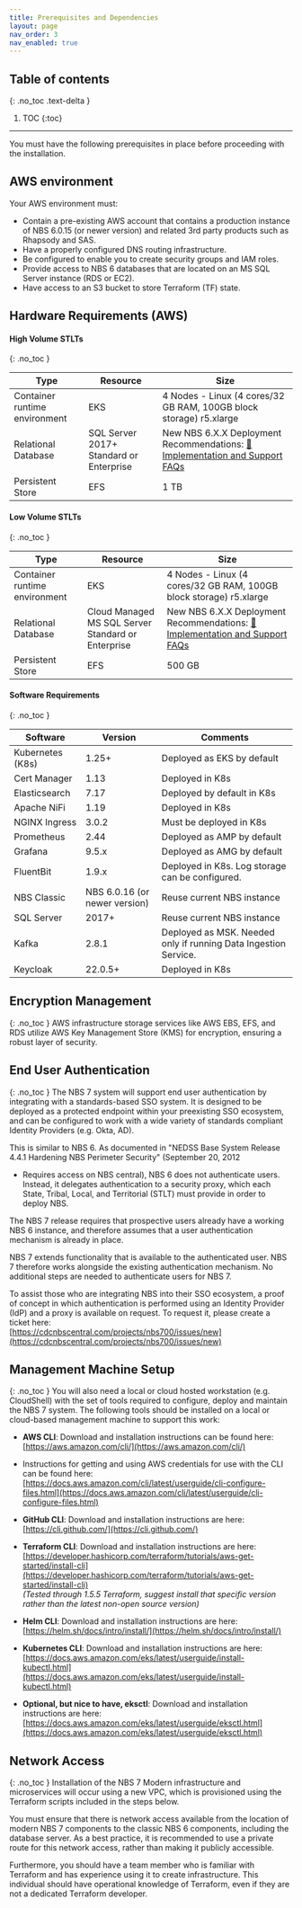 ```yaml
---
title: Prerequisites and Dependencies
layout: page
nav_order: 3
nav_enabled: true
---
```


## Table of contents
{: .no_toc .text-delta }

1. TOC
{:toc}

---

You must have the following prerequisites in place before proceeding with the installation.

## AWS environment
Your AWS environment must:

- Contain a pre-existing AWS account that contains a production instance of NBS 6.0.15 (or newer version) and related 3rd party products such as Rhapsody and SAS.
- Have a properly configured DNS routing infrastructure.
- Be configured to enable you to create security groups and IAM roles.
- Provide access to NBS 6 databases that are located on an MS SQL Server instance (RDS or EC2).
- Have access to an S3 bucket to store Terraform (TF) state.


## Hardware Requirements (AWS)

#### High Volume STLTs
{: .no_toc }

| **Type** | **Resource** | **Size** |
|-----------|--------------|----------|
| Container runtime environment | EKS | 4 Nodes - Linux (4 cores/32 GB RAM, 100GB block storage) r5.xlarge |
| Relational Database | SQL Server 2017+ Standard or Enterprise | New NBS 6.X.X Deployment Recommendations: [📝 Implementation and Support FAQs](https://www.cdc.gov/nbs/php/technical-resources/implementation-and-support-faqs.html?CDC_AAref_Val=https://www.cdc.gov/nbs/resources/implementation-and-support.html) |
| Persistent Store | EFS | 1 TB |



#### Low Volume STLTs
{: .no_toc }


| **Type** | **Resource** | **Size** |
|-----------|--------------|----------|
| Container runtime environment | EKS | 4 Nodes - Linux (4 cores/32 GB RAM, 100GB block storage) r5.xlarge |
| Relational Database | Cloud Managed MS SQL Server Standard or Enterprise | New NBS 6.X.X Deployment Recommendations: [📝 Implementation and Support FAQs](https://www.cdc.gov/nbs/php/technical-resources/implementation-and-support-faqs.html?CDC_AAref_Val=https://www.cdc.gov/nbs/resources/implementation-and-support.html) |
| Persistent Store | EFS | 500 GB |

#### Software Requirements
{: .no_toc }

| **Software**        | **Version**                   | **Comments**                                              |
|---------------------|-------------------------------|-----------------------------------------------------------|
| Kubernetes (K8s)    | 1.25+                          | Deployed as EKS by default                                |
| Cert Manager        | 1.13                           | Deployed in K8s                                           |
| Elasticsearch       | 7.17                           | Deployed by default in K8s                                |
| Apache NiFi         | 1.19                           | Deployed in K8s                                           |
| NGINX Ingress       | 3.0.2                          | Must be deployed in K8s                                   |
| Prometheus          | 2.44                           | Deployed as AMP by default                                |
| Grafana             | 9.5.x                          | Deployed as AMG by default                                |
| FluentBit           | 1.9.x                          | Deployed in K8s. Log storage can be configured.           |
| NBS Classic         | NBS 6.0.16 (or newer version)  | Reuse current NBS instance                                |
| SQL Server          | 2017+                          | Reuse current NBS instance                                |
| Kafka               | 2.8.1                          | Deployed as MSK. Needed only if running Data Ingestion Service. |
| Keycloak            | 22.0.5+                        | Deployed in K8s                                           |


## Encryption Management
{: .no_toc }
AWS infrastructure storage services like AWS EBS, EFS, and RDS utilize AWS Key Management Store (KMS) for encryption, ensuring a 
robust layer of security.

## End User Authentication
{: .no_toc }
The NBS 7 system will support end user authentication by integrating with a standards-based SSO system. It is designed to be deployed 
as a protected endpoint within your preexisting SSO ecosystem, and can be configured to work with a wide variety of standards compliant 
Identity Providers (e.g. Okta, AD).

This is similar to NBS 6. As documented in "NEDSS Base System Release 4.4.1 Hardening NBS Perimeter Security" (September 20, 2012 
- Requires access on NBS central), NBS 6 does not authenticate users. Instead, it delegates authentication to a security proxy, which each 
State, Tribal, Local, and Territorial (STLT) must provide in order to deploy NBS.

The NBS 7 release requires that prospective users already have a working NBS 6 instance, and therefore assumes that a user 
authentication mechanism is already in place.

NBS 7 extends functionality that is available to the authenticated user. NBS 7 therefore works alongside the existing authentication 
mechanism. No additional steps are needed to authenticate users for NBS 7. 

To assist those who are integrating NBS into their SSO ecosystem, a proof of concept in which authentication is performed using an 
Identity Provider (IdP) and a proxy is available on request. To request it, please create a ticket here:  
[https://cdcnbscentral.com/projects/nbs700/issues/new](https://cdcnbscentral.com/projects/nbs700/issues/new)

## Management Machine Setup
{: .no_toc }
You will also need a local or cloud hosted workstation (e.g. CloudShell) with the set of tools required to configure, deploy and maintain the 
NBS 7 system. The following tools should be installed on a local or cloud-based management machine to support this work:

- **AWS CLI**: Download and installation instructions can be found here:  
  [https://aws.amazon.com/cli/](https://aws.amazon.com/cli/)

- Instructions for getting and using AWS credentials for use with the CLI can be found here:  
  [https://docs.aws.amazon.com/cli/latest/userguide/cli-configure-files.html](https://docs.aws.amazon.com/cli/latest/userguide/cli-configure-files.html)

- **GitHub CLI**: Download and installation instructions are here:  
  [https://cli.github.com/](https://cli.github.com/)

- **Terraform CLI**: Download and installation instructions are here:  
  [https://developer.hashicorp.com/terraform/tutorials/aws-get-started/install-cli](https://developer.hashicorp.com/terraform/tutorials/aws-get-started/install-cli)  
  *(Tested through 1.5.5 Terraform, suggest install that specific version rather than the latest non-open source version)*

- **Helm CLI**: Download and installation instructions are here:  
  [https://helm.sh/docs/intro/install/](https://helm.sh/docs/intro/install/)

- **Kubernetes CLI**: Download and installation instructions are here:  
  [https://docs.aws.amazon.com/eks/latest/userguide/install-kubectl.html](https://docs.aws.amazon.com/eks/latest/userguide/install-kubectl.html)

- **Optional, but nice to have, eksctl**: Download and installation instructions are here:  
  [https://docs.aws.amazon.com/eks/latest/userguide/eksctl.html](https://docs.aws.amazon.com/eks/latest/userguide/eksctl.html)

## Network Access
{: .no_toc }
Installation of the NBS 7 Modern infrastructure and microservices will occur using a new VPC, which is provisioned using the Terraform 
scripts included in the steps below. 

You must ensure that there is network access available from the location of modern NBS 7 components to the classic NBS 6 components, 
including the database server. As a best practice, it is recommended to use a private route for this network access, rather than making it 
publicly accessible. 

Furthermore, you should have a team member who is familiar with Terraform and has experience using it to create infrastructure. This 
individual should have operational knowledge of Terraform, even if they are not a dedicated Terraform developer.